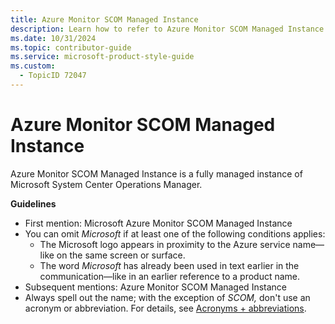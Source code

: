```yaml
---
title: Azure Monitor SCOM Managed Instance
description: Learn how to refer to Azure Monitor SCOM Managed Instance in your content.
ms.date: 10/31/2024
ms.topic: contributor-guide
ms.service: microsoft-product-style-guide
ms.custom:
  - TopicID 72047
---
```



# Azure Monitor SCOM Managed Instance

Azure Monitor SCOM Managed Instance is a fully managed instance of Microsoft System Center Operations Manager.

**Guidelines**

- First mention: Microsoft Azure Monitor SCOM Managed Instance
- You can omit *Microsoft* if at least one of the following conditions applies:
  - The Microsoft logo appears in proximity to the Azure service name—like on the same screen or surface.
  - The word *Microsoft* has already been used in text earlier in the communication—like in an earlier reference to a product name.
- Subsequent mentions: Azure Monitor SCOM Managed Instance
- Always spell out the name; with the exception of *SCOM,* don't use an acronym or abbreviation. For details, see [Acronyms + abbreviations](~\acronyms-and-abbreviations.md).

